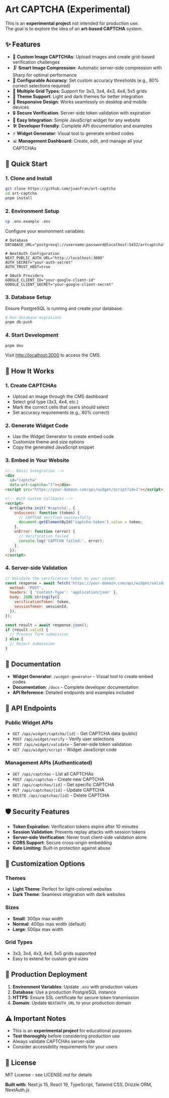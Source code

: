 # Art CAPTCHA (Experimental)

This is an **experimental project** not intended for production use.  
The goal is to explore the idea of an **art-based CAPTCHA** system.

## ✨ Features

- 🎨 **Custom Image CAPTCHAs**: Upload images and create grid-based verification challenges
- 🗜️ **Smart Image Compression**: Automatic server-side compression with Sharp for optimal performance
- 🎯 **Configurable Accuracy**: Set custom accuracy thresholds (e.g., 80% correct selections required)
- 📐 **Multiple Grid Types**: Support for 3x3, 3x4, 4x3, 4x4, 5x5 grids
- 🌙 **Theme Support**: Light and dark themes for better integration
- 📱 **Responsive Design**: Works seamlessly on desktop and mobile devices
- 🔒 **Secure Verification**: Server-side token validation with expiration
- 🚀 **Easy Integration**: Simple JavaScript widget for any website
- 🛠 **Developer Friendly**: Complete API documentation and examples
- ⚡ **Widget Generator**: Visual tool to generate embed codes
- 📊 **Management Dashboard**: Create, edit, and manage all your CAPTCHAs

## 🚀 Quick Start

### 1. Clone and Install

```bash
git clone https://github.com/juanfran/art-captcha
cd art-captcha
pnpm install
```

### 2. Environment Setup

```bash
cp .env.example .env
```

Configure your environment variables:

```env
# Database
DATABASE_URL="postgresql://username:password@localhost:5432/artcaptcha"

# NextAuth Configuration
NEXT_PUBLIC_AUTH_URL="http://localhost:3000"
AUTH_SECRET="your-auth-secret"
AUTH_TRUST_HOST=true

# OAuth Providers
GOOGLE_CLIENT_ID="your-google-client-id"
GOOGLE_CLIENT_SECRET="your-google-client-secret"
```

### 3. Database Setup

Ensure PostgreSQL is running and create your database:

```bash
# Run database migrations
pnpm db:push
```

### 4. Start Development

```bash
pnpm dev
```

Visit [http://localhost:3000](http://localhost:3000) to access the CMS.

## 🎯 How It Works

### 1. Create CAPTCHAs

- Upload an image through the CMS dashboard
- Select grid type (3x3, 4x4, etc.)
- Mark the correct cells that users should select
- Set accuracy requirements (e.g., 80% correct)

### 2. Generate Widget Code

- Use the Widget Generator to create embed code
- Customize theme and size options
- Copy the generated JavaScript snippet

### 3. Embed in Your Website

```html
<!-- Basic Integration -->
<div
  id="captcha"
  data-art-captcha="1"></div>
<script src="https://your-domain.com/api/widget/script?id=1"></script>

<!-- With Custom Callbacks -->
<script>
  ArtCaptcha.init('#captcha', {
    onSuccess: function (token) {
      // CAPTCHA verified successfully
      document.getElementById('captcha-token').value = token;
    },
    onError: function (error) {
      // Verification failed
      console.log('CAPTCHA failed:', error);
    },
  });
</script>
```

### 4. Server-side Validation

```javascript
// Validate the verification token on your server
const response = await fetch('https://your-domain.com/api/widget/validate', {
  method: 'POST',
  headers: { 'Content-Type': 'application/json' },
  body: JSON.stringify({
    verificationToken: token,
    sessionToken: sessionId,
  }),
});

const result = await response.json();
if (result.valid) {
  // Process form submission
} else {
  // Reject submission
}
```

## 📖 Documentation

- **Widget Generator**: `/widget-generator` - Visual tool to create embed codes
- **Documentation**: `/docs` - Complete developer documentation
- **API Reference**: Detailed endpoints and examples included

## 🔧 API Endpoints

### Public Widget APIs

- `GET /api/widget/captcha/[id]` - Get CAPTCHA data (public)
- `POST /api/widget/verify` - Verify user selections
- `POST /api/widget/validate` - Server-side token validation
- `GET /api/widget/script` - Widget JavaScript code

### Management APIs (Authenticated)

- `GET /api/captchas` - List all CAPTCHAs
- `POST /api/captchas` - Create new CAPTCHA
- `GET /api/captchas/[id]` - Get specific CAPTCHA
- `PUT /api/captchas/[id]` - Update CAPTCHA
- `DELETE /api/captchas/[id]` - Delete CAPTCHA

## 🛡️ Security Features

- **Token Expiration**: Verification tokens expire after 10 minutes
- **Session Validation**: Prevents replay attacks with session tokens
- **Server-side Verification**: Never trust client-side validation alone
- **CORS Support**: Secure cross-origin embedding
- **Rate Limiting**: Built-in protection against abuse

## 🎨 Customization Options

### Themes

- **Light Theme**: Perfect for light-colored websites
- **Dark Theme**: Seamless integration with dark websites

### Sizes

- **Small**: 300px max width
- **Normal**: 400px max width (default)
- **Large**: 500px max width

### Grid Types

- 3x3, 3x4, 4x3, 4x4, 5x5 grids supported
- Easy to extend for custom grid sizes

## 🚀 Production Deployment

1. **Environment Variables**: Update `.env` with production values
2. **Database**: Use a production PostgreSQL instance
3. **HTTPS**: Ensure SSL certificate for secure token transmission
4. **Domain**: Update `NEXTAUTH_URL` to your production domain

## ⚠️ Important Notes

- This is an **experimental project** for educational purposes
- **Test thoroughly** before considering production use
- Always validate CAPTCHAs server-side
- Consider accessibility requirements for your users

## 📄 License

MIT License - see LICENSE.md for details

**Built with**: Next.js 15, React 19, TypeScript, Tailwind CSS, Drizzle ORM, NextAuth.js
